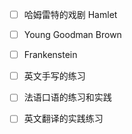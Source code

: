 - [ ] 哈姆雷特的戏剧 Hamlet
- [ ] Young Goodman Brown
- [ ] Frankenstein




- [ ] 英文手写的练习
- [ ] 法语口语的练习和实践
- [ ] 英文翻译的实践练习